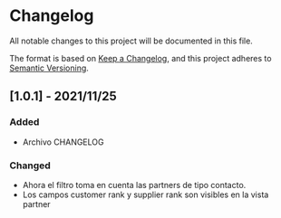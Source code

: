 # Changelog
All notable changes to this project will be documented in this file.

The format is based on [Keep a Changelog](https://keepachangelog.com/en/1.0.0/),
and this project adheres to [Semantic Versioning](https://semver.org/spec/v2.0.0.html).

## [1.0.1] - 2021/11/25
### Added
- Archivo CHANGELOG

### Changed
- Ahora el filtro toma en cuenta las partners de tipo contacto.
- Los campos customer rank y supplier rank son visibles en la vista partner